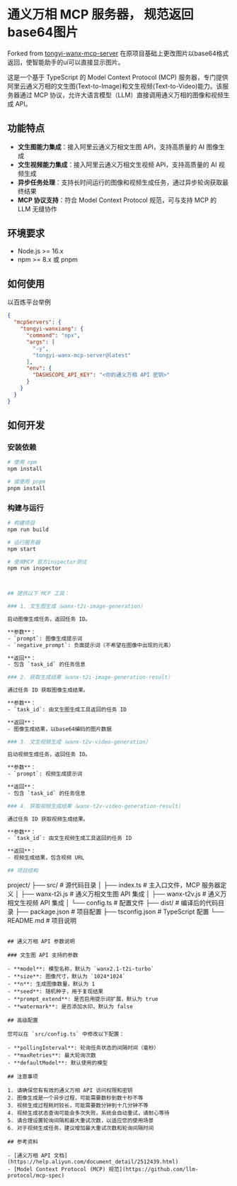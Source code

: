 # 通义万相 MCP 服务器， 规范返回base64图片
Forked from [tongyi-wanx-mcp-server](https://github.com/alibaba/tongyi-wanx-mcp-server)
在原项目基础上更改图片以base64格式返回，使智能助手的ui可以直接显示图片。

这是一个基于 TypeScript 的 Model Context Protocol (MCP) 服务器，专门提供阿里云通义万相的文生图(Text-to-Image)和文生视频(Text-to-Video)能力。该服务器通过 MCP 协议，允许大语言模型（LLM）直接调用通义万相的图像和视频生成 API。

## 功能特点

- **文生图能力集成**：接入阿里云通义万相文生图 API，支持高质量的 AI 图像生成
- **文生视频能力集成**：接入阿里云通义万相文生视频 API，支持高质量的 AI 视频生成
- **异步任务处理**：支持长时间运行的图像和视频生成任务，通过异步轮询获取最终结果
- **MCP 协议支持**：符合 Model Context Protocol 规范，可与支持 MCP 的 LLM 无缝协作

## 环境要求

- Node.js >= 16.x
- npm >= 8.x 或 pnpm

## 如何使用

以百炼平台举例

```json
{
  "mcpServers": {
    "tongyi-wanxiang": {
      "command": "npx",
      "args": [
        "-y",
        "tongyi-wanx-mcp-server@latest"
      ],
      "env": {
        "DASHSCOPE_API_KEY": "<你的通义万相 API 密钥>"
      }
    }
  }
}
```

## 如何开发

### 安装依赖

```bash
# 使用 npm
npm install

# 或使用 pnpm
pnpm install
```

### 构建与运行

```bash
# 构建项目
npm run build

# 运行服务器
npm start

# 使用MCP 官方inspector测试
npm run inspector



## 提供以下 MCP 工具：

### 1. 文生图生成（wanx-t2i-image-generation）

启动图像生成任务，返回任务 ID。

**参数**：
- `prompt`: 图像生成提示词
- `negative_prompt`: 负面提示词（不希望在图像中出现的元素）

**返回**：
- 包含 `task_id` 的任务信息

### 2. 获取生成结果（wanx-t2i-image-generation-result）

通过任务 ID 获取图像生成结果。

**参数**：
- `task_id`: 由文生图生成工具返回的任务 ID

**返回**：
- 图像生成结果，以base64编码的图片数据

### 3. 文生视频生成（wanx-t2v-video-generation）

启动视频生成任务，返回任务 ID。

**参数**：
- `prompt`: 视频生成提示词

**返回**：
- 包含 `task_id` 的任务信息

### 4. 获取视频生成结果（wanx-t2v-video-generation-result）

通过任务 ID 获取视频生成结果。

**参数**：
- `task_id`: 由文生视频生成工具返回的任务 ID

**返回**：
- 视频生成结果，包含视频 URL

## 项目结构

```
project/
├── src/                  # 源代码目录
│   ├── index.ts          # 主入口文件，MCP 服务器定义
│   ├── wanx-t2i.js       # 通义万相文生图 API 集成
│   ├── wanx-t2v.js       # 通义万相文生视频 API 集成
│   └── config.ts         # 配置文件
├── dist/                 # 编译后的代码目录
├── package.json          # 项目配置
├── tsconfig.json         # TypeScript 配置
└── README.md             # 项目说明
```

## 通义万相 API 参数说明

### 文生图 API 支持的参数

- **model**: 模型名称，默认为 `wanx2.1-t2i-turbo`
- **size**: 图像尺寸，默认为 `1024*1024`
- **n**: 生成图像数量，默认为 1
- **seed**: 随机种子，用于复现结果
- **prompt_extend**: 是否启用提示词扩展，默认为 true
- **watermark**: 是否添加水印，默认为 false

## 高级配置

您可以在 `src/config.ts` 中修改以下配置：

- **pollingInterval**: 轮询任务状态的间隔时间（毫秒）
- **maxRetries**: 最大轮询次数
- **defaultModel**: 默认使用的模型

## 注意事项

1. 请确保您有有效的通义万相 API 访问权限和密钥
2. 图像生成是一个异步过程，可能需要数秒到数十秒不等
3. 视频生成过程耗时较长，可能需要数分钟到十几分钟不等
4. 视频生成状态查询可能会多次失败，系统会自动重试，请耐心等待
5. 请合理设置轮询间隔和最大重试次数，以适应您的使用场景
6. 对于视频生成任务，建议增加最大重试次数和轮询间隔时间

## 参考资料

- [通义万相 API 文档](https://help.aliyun.com/document_detail/2512439.html)
- [Model Context Protocol (MCP) 规范](https://github.com/llm-protocol/mcp-spec) 